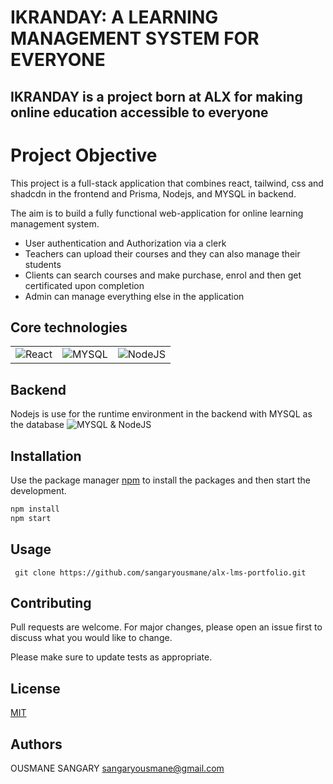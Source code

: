 # IKRANDAY: A LEARNING MANAGEMENT SYSTEM FOR EVERYONE
## IKRANDAY is a project born at ALX for making online education accessible to everyone


# Project Objective

This project is a full-stack application that combines react, tailwind, css and shadcdn in the frontend and Prisma, Nodejs, and MYSQL in backend. 

The aim is to build a fully functional web-application for online learning management system.

- User authentication and Authorization via a clerk
- Teachers can upload their courses and they can also manage their students
- Clients can search courses and make purchase, enrol and then get certificated upon completion
- Admin can manage everything else in the application

## Core technologies

|                                                                                                         |                                                                                      |                                                                                              |
| ------------------------------------------------------------------------------------------------------- | ------------------------------------------------------------------------------------ | -------------------------------------------------------------------------------------------- |
| ![React](https://www.bing.com/images/search?view=detailV2&ccid=BAwJnB3m&id=371BEF0F722C13B76703D7986B0C79F776C50E6C&thid=OIP.BAwJnB3maWaRiZsXTXTmcwHaEK&mediaurl=https%3a%2f%2fwww.ecured.cu%2fimages%2fthumb%2fa%2fa6%2fReact-logo.png%2f1200px-React-logo.png&cdnurl=https%3a%2f%2fth.bing.com%2fth%2fid%2fR.040c099c1de6696691899b174d74e673%3frik%3dbA7Fdvd5DGuY1w%26pid%3dImgRaw%26r%3d0&exph=675&expw=1200&q=React+logo&simid=607997778834255360&FORM=IRPRST&ck=29ACC0CF8E3C3B99B2F62F97EBBD61EE&selectedIndex=0&itb=0) | ![MYSQL](https://shorturl.at/f3Gb3) | ![NodeJS](https://d2eip9sf3oo6c2.cloudfront.net/tags/images/000/000/256/full/nodejslogo.png) |

## Backend

Nodejs is use for the runtime environment in the backend with MYSQL as the database 
![MYSQL & NodeJS](https://th.bing.com/th/id/OIP.gvRuNUjGJshAk3GsA6tTAQHaEK?rs=1&pid=ImgDetMain)


## Installation

Use the package manager [npm](https://www.npmjs.com/) to install the packages and then start the development.

```bash
npm install 
npm start
```

## Usage

```node
 git clone https://github.com/sangaryousmane/alx-lms-portfolio.git
```

## Contributing

Pull requests are welcome. For major changes, please open an issue first
to discuss what you would like to change.

Please make sure to update tests as appropriate.

## License

[MIT](https://choosealicense.com/licenses/mit/)

## Authors
OUSMANE SANGARY sangaryousmane@gmail.com